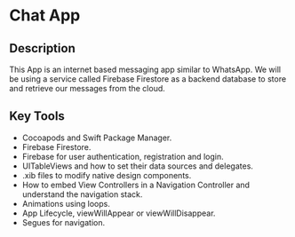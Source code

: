
# Chat App


## Description

This App is an internet based messaging app similar to WhatsApp. We will be using a service called Firebase Firestore as a backend database to store and retrieve our messages from the cloud. 

## Key Tools

* Cocoapods and Swift Package Manager.
* Firebase Firestore.
* Firebase for user authentication, registration and login.
* UITableViews and how to set their data sources and delegates.
* .xib files to modify native design components.
* How to embed View Controllers in a Navigation Controller and understand the navigation stack.
* Animations using loops.
* App Lifecycle, viewWillAppear or viewWillDisappear.
* Segues for navigation.

